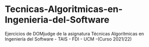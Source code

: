 # Tecnicas-Algoritmicas-en-Ingenieria-del-Software
Ejercicios de DOMjudge de la asignatura Técnicas Algorítmicas en Ingeniería del Software - TAIS - FDI - UCM -(Curso 2021/22)
